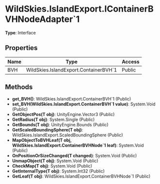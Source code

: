 ﻿# WildSkies.IslandExport.IContainerBVHNodeAdapter`1

**Type**: Interface

## Properties

| Name | Type | Access |
|------|------|--------|
| BVH | WildSkies.IslandExport.ContainerBVH`1<T> | Public |

## Methods

- **get_BVH()**: WildSkies.IslandExport.ContainerBVH`1<T> (Public)
- **set_BVH(WildSkies.IslandExport.ContainerBVH`1<T> value)**: System.Void (Public)
- **GetObjectPos(T obj)**: UnityEngine.Vector3 (Public)
- **GetRadius(T obj)**: System.Single (Public)
- **GetBounds(T obj)**: UnityEngine.Bounds (Public)
- **GetScaledBoundingSphere(T obj)**: WildSkies.IslandExport.ScaledBoundingSphere (Public)
- **MapObjectToBVHLeaf(T obj, WildSkies.IslandExport.ContainerBVHNode`1<T> leaf)**: System.Void (Public)
- **OnPositionOrSizeChanged(T changed)**: System.Void (Public)
- **UnmapObject(T obj)**: System.Void (Public)
- **CheckMap(T obj)**: System.Void (Public)
- **GetInternalType(T obj)**: System.Int32 (Public)
- **GetLeaf(T obj)**: WildSkies.IslandExport.ContainerBVHNode`1<T> (Public)

